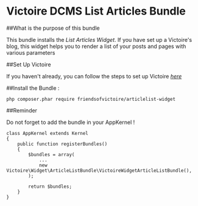 Victoire DCMS List Articles Bundle
============

##What is the purpose of this bundle

This bundle installs the *List Articles Widget*.
If you have set up a Victoire's blog, this widget helps you to render a list of your posts and pages with various parameters

##Set Up Victoire

If you haven't already, you can follow the steps to set up Victoire *[here](https://github.com/Victoire/victoire/blob/master/setup.md)*

##Install the Bundle :

    php composer.phar require friendsofvictoire/articlelist-widget

##Reminder

Do not forget to add the bundle in your AppKernel !

    class AppKernel extends Kernel
    {
        public function registerBundles()
        {
            $bundles = array(
                ...
                new Victoire\Widget\ArticleListBundle\VictoireWidgetArticleListBundle(),
            );

            return $bundles;
        }
    }
